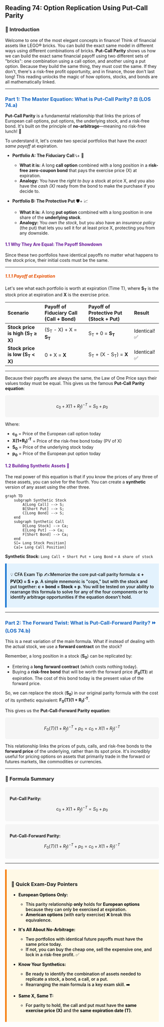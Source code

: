 ## Reading 74: Option Replication Using Put–Call Parity

### 🎯 Introduction

Welcome to one of the most elegant concepts in finance! Think of financial assets like LEGO® bricks. You can build the exact same model in different ways using different combinations of bricks. **Put-Call Parity** shows us how we can build the exact same financial payoff using two different sets of "bricks": one combination using a call option, and another using a put option. Because they build the same thing, they must cost the same. If they don't, there's a risk-free profit opportunity, and in finance, those don't last long! This reading unlocks the magic of how options, stocks, and bonds are all mathematically linked.

-----

### <span style="color: #1565C0;">Part 1: The Master Equation: What is Put-Call Parity? ⚖️ (LOS 74.a)</span>

**Put-Call Parity** is a fundamental relationship that links the prices of European call options, put options, the underlying stock, and a risk-free bond. It's built on the principle of **no-arbitrage**—meaning no risk-free lunch! 🥪

To understand it, let's create two special portfolios that have the *exact same payoff* at expiration.

* **Portfolio A: The Fiduciary Call** 📞+ 🏦  
  * **What it is:** A long **call option** combined with a long position in a **risk-free zero-coupon bond** that pays the exercise price (X) at expiration.  
  * **Analogy:** You have the *right to buy* a stock at price X, and you also have the *cash (X)* ready from the bond to make the purchase if you decide to.

* **Portfolio B: The Protective Put** 🛡️+ 📈  
  * **What it is:** A long **put option** combined with a long position in one share of the **underlying stock**.  
  * **Analogy:** You *own the stock*, but you also have an *insurance policy* (the put) that lets you sell it for at least price X, protecting you from any downside.

#### <span style="color: #6A1B9A;">1.1 Why They Are Equal: The Payoff Showdown</span>

Since these two portfolios have identical payoffs no matter what happens to the stock price, their initial costs must be the same.

-----

##### <span style="color: #E65100;">1.1.1 Payoff at Expiration</span>

Let's see what each portfolio is worth at expiration (Time T), where **S<sub>T</sub>** is the stock price at expiration and **X** is the exercise price.

| Scenario | Payoff of Fiduciary Call (Call + Bond) | Payoff of Protective Put (Stock + Put) | Result |
| :--- | :--- | :--- | :--- |
| **Stock price is high (S<sub>T</sub> ≥ X)** | (S<sub>T</sub> - X) + X = **S<sub>T</sub>** | S<sub>T</sub> + 0 = **S<sub>T</sub>** | Identical! ✅ |
| **Stock price is low (S<sub>T</sub> < X)** | 0 + X = **X** | S<sub>T</sub> + (X - S<sub>T</sub>) = **X** | Identical! ✅ |

-----

Because their payoffs are always the same, the Law of One Price says their values today must be equal. This gives us the famous **Put-Call Parity equation**:

<div style="background-color: #F5F5F5; padding: 10px; border-radius: 5px; margin: 10px 0;">

$$c_0 + X(1+R_f)^{-T} = S_0 + p_0$$

</div>

Where:

* **c<sub>0</sub>** = Price of the European call option today  
* **X(1+R<sub>f</sub>)<sup>-T</sup>** = Price of the risk-free bond today (PV of X)  
* **S<sub>0</sub>** = Price of the underlying stock today  
* **p<sub>0</sub>** = Price of the European put option today  

#### <span style="color: #6A1B9A;">1.2 Building Synthetic Assets 🤖</span>

The real power of this equation is that if you know the prices of any three of these assets, you can solve for the fourth. You can create a **synthetic** version of any asset using the other three.

```mermaid
graph TD
    subgraph Synthetic Stock
        A[Long Call] --> S;
        B[Short Put] --> S;
        C[Long Bond] --> S;
    end
    subgraph Synthetic Call
        D[Long Stock] --> Ca;
        E[Long Put] --> Ca;
        F[Short Bond] --> Ca;
    end
    S[= Long Stock Position]
    Ca[= Long Call Position]
```

**Synthetic Stock:** `Long Call + Short Put + Long Bond` = `A share of stock`

<div style="background-color: #E3F2FD; border-left: 5px solid #1976D2; padding: 12px; margin: 15px 0;">
<div style="color: #000000; font-weight: 500;">

💡 CFA Exam Tip ✍️:Memorize the core put-call parity formula: **c + PV(X) = S + p**. A simple mnemonic is "cops," but with the stock and put together: **c + bond = Stock + p**. You will be tested on your ability to rearrange this formula to solve for any of the four components or to identify arbitrage opportunities if the equation doesn't hold.

</div>
</div>

-----

### <span style="color: #1565C0;">Part 2: The Forward Twist: What is Put-Call-Forward Parity? ⏩ (LOS 74.b)</span>

This is a neat variation of the main formula. What if instead of dealing with the actual stock, we use a **forward contract** on the stock?

Remember, a long position in a stock (**S<sub>0</sub>**) can be replicated by:

* Entering a **long forward contract** (which costs nothing today).
* Buying a **risk-free bond** that will be worth the forward price (**F<sub>0</sub>(T)**) at expiration. The cost of this bond today is the present value of the forward price.

So, we can replace the stock (**S<sub>0</sub>**) in our original parity formula with the cost of its synthetic equivalent: **F<sub>0</sub>(T)(1 + R<sub>f</sub>)<sup>-T</sup>**.

This gives us the **Put-Call-Forward Parity equation**:

<div style="background-color: #F5F5F5; padding: 10px; border-radius: 5px; margin: 10px 0;">

$$F_0(T)(1+R_f)^{-T} + p_0 = c_0 + X(1+R_f)^{-T}$$

</div>

This relationship links the prices of puts, calls, and risk-free bonds to the **forward price** of the underlying, rather than its spot price. It's incredibly useful for pricing options on assets that primarily trade in the forward or futures markets, like commodities or currencies.

-----

### 🧪 Formula Summary

<div style="background-color: #F5F5F5; padding: 15px; border-radius: 5px; margin: 10px 0;">

**Put-Call Parity:** 

$$c_0 + X(1+R_f)^{-T} = S_0 + p_0$$

</div>

<div style="background-color: #F5F5F5; padding: 15px; border-radius: 5px; margin: 10px 0;">

**Put-Call-Forward Parity:** 

$$F_0(T)(1+R_f)^{-T} + p_0 = c_0 + X(1+R_f)^{-T}$$

</div>

-----

<div style="background-color: #FFF9E6; border-left: 5px solid #F57C00; padding: 15px; margin: 20px 0;">

### 🎯 Quick Exam-Day Pointers

<div style="color: #000000; font-weight: 500;">

* **European Options Only:**  
  * This parity relationship **only** holds for **European options** because they can only be exercised at expiration.  
  * **American options** (with early exercise) ❌ break this equivalence.

* **It's All About No-Arbitrage:**  
  * Two portfolios with identical future payoffs must have the same price today.  
  * If not, you can buy the cheap one, sell the expensive one, and lock in a risk-free profit. ✅

* **Know Your Synthetics:**  
  * Be ready to identify the combination of assets needed to replicate a stock, a bond, a call, or a put.  
  * Rearranging the main formula is a key exam skill. ➡️

* **Same X, Same T:**  
  * For parity to hold, the call and put must have the **same exercise price (X)** and the **same expiration date (T)**.

</div>
</div>